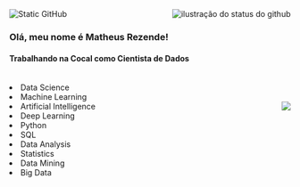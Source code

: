 <img align='right' src="https://github-readme-streak-stats.herokuapp.com/?user=MRezende0&theme=dark&hide_border=false&cache_seconds=2300" alt="ilustração do status do github">



<img src="https://img.shields.io/static/v1?label=Overview&message=Matheus Rezende&theme=dark&style=for-the-badge&logo=GitHub" alt="Static GitHub">

### Olá, meu nome é Matheus Rezende!

#### Trabalhando na Cocal como Cientista de Dados
<br/>

<li>Data Science
<li>Machine Learning
<li>Artificial Intelligence
<img align="right" src="https://github-readme-stats.vercel.app/api/top-langs/?username=MRezende0&hide=html&theme=dark">
<li>Deep Learning
<li>Python
<li>SQL
<li>Data Analysis
<li>Statistics
<li>Data Mining
<li>Big Data
